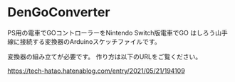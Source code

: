 # DenGoConverter
PS用の電車でGOコントローラーをNintendo Switch版電車でGO はしろう山手線に接続する変換器のArduinoスケッチファイルです。

変換器の組み立てが必要です。
作り方は以下のURLをご覧ください。

https://tech-hatao.hatenablog.com/entry/2021/05/21/194109

